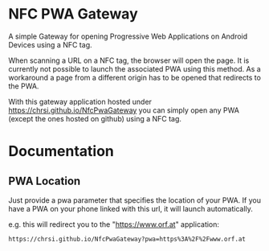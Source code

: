 # NFC PWA Gateway
A simple Gateway for opening Progressive Web Applications on Android Devices using a NFC tag.

When scanning a URL on a NFC tag, the browser will open the page. It is currently not possible to launch the associated PWA using this method. As a workaround a page from a different origin has to be opened that redirects to the PWA.

With this gateway application hosted under https://chrsi.github.io/NfcPwaGateway you can simply open any PWA (except the ones hosted on github) using a NFC tag.

# Documentation
## PWA Location
Just provide a pwa parameter that specifies the location of your PWA. If you have a PWA on your phone linked with this url, it will launch automatically.

e.g. this will redirect you to the "https://www.orf.at" application:

`https://chrsi.github.io/NfcPwaGateway?pwa=https%3A%2F%2Fwww.orf.at`
